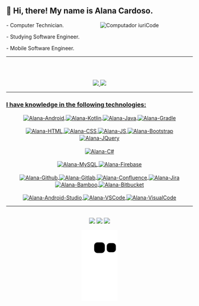 

## 💜 Hi, there! My name is Alana Cardoso.
<div>
  <img src="https://raw.githubusercontent.com/MicaelliMedeiros/micaellimedeiros/master/image/computer-illustration.png" min-width="250px" max-width="250px" width="250px" align="right" alt="Computador iuriCode">
  <p align="left"> - Computer Technician.</p>
  <p align="left"> - Studying Software Engineer.</p>
  <p align="left"> - Mobile Software Engineer.</p>
</div>

---
<br><br>
<div align="center">
  <a href="https://github.com/cardosoalana">
  <img height="180em" src="https://github-readme-stats.vercel.app/api?username=cardosoalana&show_icons=true&theme=onedark&include_all_commits=true&count_private=true"/>
  <img height="180em" src="https://github-readme-stats.vercel.app/api/top-langs/?username=cardosoalana&layout=compact&langs_count=7&theme=onedark"/>
</div>

--- 
  
### I have knowledge in the following technologies:

<div align="center" style="display: inline_block">
  <img align="center" alt="Alana-Android" height="30" width="40" src="https://cdn.jsdelivr.net/gh/devicons/devicon/icons/android/android-original.svg">
  <img align="center" alt="Alana-Kotlin" height="30" width="40" src="https://cdn.jsdelivr.net/gh/devicons/devicon/icons/kotlin/kotlin-original.svg" />
  <img align="center" alt="Alana-Java" height="30" width="40" src="https://cdn.jsdelivr.net/gh/devicons/devicon/icons/java/java-original.svg" />
  <img align="center" alt="Alana-Gradle" height="30" width="40" src="https://cdn.jsdelivr.net/gh/devicons/devicon/icons/gradle/gradle-plain.svg" />
</div> 

<br>
<div align="center" style="display: inline_block">
  <img align="center" alt="Alana-HTML" height="30" width="40" src="https://cdn.jsdelivr.net/gh/devicons/devicon/icons/html5/html5-original.svg" />
  <img align="center" alt="Alana-CSS" height="30" width="40" src="https://cdn.jsdelivr.net/gh/devicons/devicon/icons/css3/css3-original.svg" />
  <img align="center" alt="Alana-JS" height="30" width="40" src="https://cdn.jsdelivr.net/gh/devicons/devicon/icons/javascript/javascript-plain.svg" />
  <img align="center" alt="Alana-Bootstrap" height="30" width="40" src="https://cdn.jsdelivr.net/gh/devicons/devicon/icons/bootstrap/bootstrap-plain-wordmark.svg" />
  <img align="center" alt="Alana-JQuery" height="30" width="40" src="https://cdn.jsdelivr.net/gh/devicons/devicon/icons/jquery/jquery-original.svg" />
</div> 
  
<br>
<div align="center">
  <img align="center" alt="Alana-C#" height="30" width="40" src="https://cdn.jsdelivr.net/gh/devicons/devicon/icons/csharp/csharp-original.svg" />
</div>
  
<br>
<div align="center">
    <img align="center" alt="Alana-MySQL" height="30" width="40"  src="https://cdn.jsdelivr.net/gh/devicons/devicon/icons/mysql/mysql-original-wordmark.svg" />
      <img align="center" alt="Alana-Firebase" height="30" width="40"  src="https://cdn.jsdelivr.net/gh/devicons/devicon/icons/firebase/firebase-plain.svg" />
</div>

<br>
<div align="center">
  <img align="center" alt="Alana-Github" height="30" width="40"  src="https://cdn.jsdelivr.net/gh/devicons/devicon/icons/github/github-original.svg" />
  <img align="center" alt="Alana-Gitlab" height="30" width="40"  src="https://cdn.jsdelivr.net/gh/devicons/devicon/icons/gitlab/gitlab-original.svg" />
  <img align="center" alt="Alana-Confluence" height="30" width="40"  src="https://cdn.jsdelivr.net/gh/devicons/devicon/icons/confluence/confluence-original-wordmark.svg" />
  <img align="center" alt="Alana-Jira" height="30" width="40"  src="https://cdn.jsdelivr.net/gh/devicons/devicon/icons/jira/jira-original-wordmark.svg" />
  <img align="center" alt="Alana-Bamboo" height="30" width="40"  src="https://cdn.jsdelivr.net/gh/devicons/devicon/icons/bamboo/bamboo-original-wordmark.svg" />
  <img align="center" alt="Alana-Bitbucket" height="30" width="40"  src="https://cdn.jsdelivr.net/gh/devicons/devicon/icons/bitbucket/bitbucket-original-wordmark.svg" />
</div>

<br>
<div align="center">
  <img align="center" alt="Alana-Android-Studio" height="30" width="40" src="https://cdn.jsdelivr.net/gh/devicons/devicon/icons/androidstudio/androidstudio-original.svg" />
  <img align="center" alt="Alana-VSCode" height="30" width="40" src="https://cdn.jsdelivr.net/gh/devicons/devicon/icons/vscode/vscode-original.svg" />
  <img align="center" alt="Alana-VisualCode" height="30" width="40" src="https://cdn.jsdelivr.net/gh/devicons/devicon/icons/visualstudio/visualstudio-plain.svg" />
</div>

---
<br>
<div align="center"> 
  <a href="https://instagram.com/muru_muru" target="_blank"><img src="https://img.shields.io/badge/-Instagram-%23E4405F?style=for-the-badge&logo=instagram&logoColor=white" target="_blank"></a>
  <a href = "mailto:cardosoalana770@gmail.com"><img src="https://img.shields.io/badge/-Gmail-%23333?style=for-the-badge&logo=gmail&logoColor=white" target="_blank"></a>
  <a href="https://www.linkedin.com/in/alana-cardoso-9554aa190" target="_blank"><img src="https://img.shields.io/badge/-LinkedIn-%230077B5?style=for-the-badge&logo=linkedin&logoColor=white" target="_blank"></a> 
 
  ![Snake animation](https://github.com/cardosoalana/cardosoalana/blob/output/github-contribution-grid-snake.svg)
 
</div>
